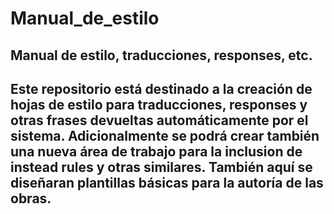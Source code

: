 Manual_de_estilo
================

Manual de estilo, traducciones, responses, etc.
---------------------------------------------
Este repositorio está destinado a la creación de hojas de estilo para traducciones, responses y otras frases devueltas automáticamente por el sistema. 
Adicionalmente se podrá crear también una nueva área de trabajo para la inclusion de instead rules y otras similares. 
También aquí se diseñaran plantillas básicas para la autoría de las obras.
---------------------------------------------
